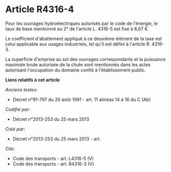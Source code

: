 # Article R4316-4

Pour les ouvrages hydroélectriques autorisés par le code de l'énergie, le taux de base mentionné au 2° de l'article L. 4316-5
est fixé à 8,67 €. 

Le coefficient d'abattement appliqué à ce deuxième élément de la taxe est celui applicable aux usages industriels, tel qu'il
est défini à l'article R. 4316-3. 

La superficie d'emprise au sol des ouvrages correspondants et la puissance maximale brute autorisée de la chute sont
mentionnés dans les actes autorisant l'occupation du domaine confié à l'établissement public.

**Liens relatifs à cet article**

_Anciens textes_:

  - Décret n°91-797 du 20 août 1991 - art. 11 alinéas 14 à 16 du C (Ab)

_Codifié par_:

  - Décret n°2013-253 du 25 mars 2013

_Créé par_:

  - Décret n°2013-253 du 25 mars 2013 - art.

_Cite_:

  - Code des transports - art. L4316-5 (V)
  - Code des transports - art. R4316-3 (V)
